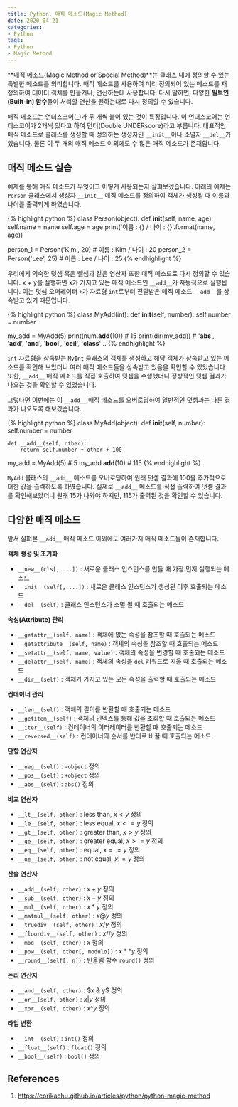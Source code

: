 ```yaml
---
title: Python. 매직 메소드(Magic Method)
date: 2020-04-21
categories:
- Python
tags:
- Python
- Magic Method
---
```


**매직 메소드(Magic Method or Special Method)**는 클래스 내에 정의할 수 있는 특별한 메소드를 의미합니다. 매직 메소드를 사용하여 미리 정의되어 있는 메소드를 재정의하여 데이터 객체를 만들거나, 연산하는데 사용합니다. 다시 말하면, 다양한 **빌트인(Built-in) 함수**들이 처리할 연산을 원하는대로 다시 정의할 수 있습니다. 

매직 메소드는 언더스코어(_)가 두 개씩 붙어 있는 것이 특징입니다. 이 언더스코어는 언더스코어가 2개씩 있다고 하여 던더(Double UNDERscore)라고 부릅니다. 대표적인 매직 메소드로 클래스를 생성할 때 정의하는 생성자인 `__init__`이나 소멸자 `__del__`가 있습니다. 물론 이 두 개의 매직 메소드 이외에도 수 많은 매직 메소드가 존재합니다.

## 매직 메소드 실습
예제를 통해 매직 메소드가 무엇이고 어떻게 사용되는지 살펴보겠습니다. 아래의 예제는 `Person` 클래스에서 생성자 `__init__` 매직 메소드를 정의하여 객체가 생성될 때 이름과 나이를 출력되게 하였습니다.

{% highlight python %}
class Person(object):
    def __init__(self, name, age):
        self.name = name
        self.age = age
        print('이름 : {} / 나이 : {}'.format(name, age))
    
person_1 = Person('Kim', 20) # 이름 : Kim / 나이 : 20
person_2 = Person('Lee', 25) # 이름 : Lee / 나이 : 25
{% endhighlight %}

우리에게 익숙한 덧셈 혹은 뺄셈과 같은 연산자 또한 매직 메소드로 다시 정의할 수 있습니다. x + y를 실행하면 x가 가지고 있는 매직 메소드인 `__add__`가 자동적으로 실행됩니다. 이는 덧셈 오퍼레이터 `+`가 자료형 `int`로부터 전달받은 매직 메소드 `__add__`를 상속받고 있기 때문입니다. 

{% highlight python %}
class MyAdd(int):
    def __init__(self, number):
        self.number = number

my_add = MyAdd(5)
print(num.__add__(10)) # 15
print(dir(my_add)) # '__abs__', '__add__', '__and__', '__bool__', '__ceil__', '__class__' ..
{% endhighlight %}

`int` 자료형을 상속받는 `MyInt` 클래스의 객체를 생성하고 해당 객체가 상속받고 있는 메소드를 확인해 보았더니 여러 매직 메소드들을 상속받고 있음을 확인할 수 있었습니다. 또한, `__add__` 매직 메소드를 직접 호출하여 덧셈을 수행했더니 정상적인 덧셈 결과가 나오는 것을 확인할 수 있었습니다.

그렇다면 이번에는 이 `__add__` 매직 메소드를 오버로딩하여 일반적인 덧셈과는 다른 결과가 나오도록 해보겠습니다.

{% highlight python %}
class MyAdd(object):
    def __init__(self, number):
        self.number = number

    def __add__(self, other):
        return self.number + other + 100
    
my_add = MyAdd(5) # 5
my_add.__add__(10) # 115
{% endhighlight %}

`MyAdd` 클래스의 `__add__` 메소드를 오버로딩하여 원래 덧셈 결과에 100을 추가적으로 더한 값을 출력하도록 하였습니다. 실제로 `__add__` 메소드를 직접 출력하여 덧셈 결과를 확인해보았더니 원래 15가 나와야 하지만, 115가 출력된 것을 확인할 수 있습니다.

## 다양한 매직 메소드
앞서 살펴본 `__add__` 매직 메소드 이외에도 여러가지 매직 메소드들이 존재합니다. 

**객체 생성 및 초기화**
* `__new__(cls[, ...])` : 새로운 클래스 인스턴스를 만들 때 가장 먼저 실행되는 메소드
* `__init__(self[, ...])` : 새로운 클래스 인스턴스가 생성된 이후 호출되는 메소드
* `__del__(self)` : 클래스 인스턴스가 소멸 될 때 호출되는 메소드

**속성(Attribute) 관리**
* `__getattr__(self, name)` : 객체에 없는 속성을 참조할 때 호출되는 메소드
* `__getattribute__(self, name)` : 객체의 속성을 참조할 때 호출되는 메소드
* `__setattr__(self, name, value)` : 객체의 속성을 변경할 때 호출되는 메소드
* `__delattr__(self, name)` : 객체의 속성을 `del` 키워드로 지울 때 호출되는 메소드
* `__dir__(self)` : 객체가 가지고 있는 모든 속성을 출력할 때 호출되는 메소드

**컨테이너 관리**
* `__len__(self)` : 객체의 길이를 반환할 때 호출되는 메소드
* `__getitem__(self)` : 객체의 인덱스를 통해 값을 조회할 때 호출되는 메소드
* `__iter__(self)` : 컨테이너의 이터레이터를 반환할 때 호출되는 메소드
* `__reversed__(self)` : 컨테이너의 순서를 반대로 바꿀 때 호출되는 메소드

**단항 연산자**
* `__neg__(self)` : `-object` 정의
* `__pos__(self)` : `+object` 정의
* `__abs__(self)` : `abs()` 정의

**비교 연산자**
* `__lt__(self, other)` : less than, $x < y$ 정의
* `__le__(self, other)` : less equal, $x <= y$ 정의
* `__gt__(self, other)` : greater than, $x > y$ 정의
* `__ge__(self, other)` : greater equal, $x >= y$ 정의
* `__eq__(self, other)` : equal, $x == y$ 정의
* `__ne__(self, other)` : not equal, $x != y$ 정의

**산술 연산자**
* `__add__(self, other)` : $x + y$ 정의
* `__sub__(self, other)` : $x - y$ 정의
* `__mul__(self, other)` : $x * y$ 정의
* `__matmul__(self, other)` : $x @ y$ 정의
* `__truediv__(self, other)` : $x / y$ 정의
* `__floordiv__(self, other)` : $x // y$ 정의
* `__mod__(self, other)` : $x % y$ 정의
* `__pow__(self, other[, modulo])` : $x ** y$ 정의
* `__round__(self[, n])` : 반올림 함수 `round()` 정의

**논리 연산자**
* `__and__(self, other)` : $x & y$ 정의
* `__or__(self, other)` : $x | y$ 정의
* `__xor__(self, other)` : $x \^ y$ 정의

**타입 변환**
* `__int__(self)` : `int()` 정의
* `__float__(self)` : `float()` 정의
* `__bool__(self)` : `bool()` 정의

## References 
1. https://corikachu.github.io/articles/python/python-magic-method

